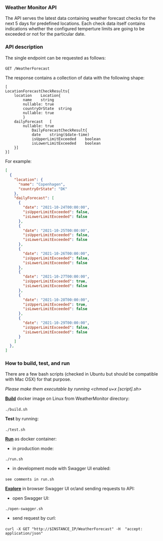### Weather Monitor API
The API serves the latest data containing weather forecast checks for the next 5 days for predefined locations.
Each check data itself contains indications whether the configured temperture limits are going to be exceeded or not for the particular date.

### API description
The single endpoint can be requested as follows:

#### 
    GET /WeatherForecast 

The response contains a collection of data with the following shape:

````schema
[
LocationForecastCheckResults{
    location	Location{
        name	string
        nullable: true
        countryOrState	string
        nullable: true
        }
    dailyForecast	[
        nullable: true
            DailyForecastCheckResult{
            date	string($date-time)
            isUpperLimitExceeded	boolean
            isLowerLimitExceeded	boolean
    }]
}]
````
For example:
````json
[
  {
    "location": {
      "name": "Copenhagen",
      "countryOrState": "DK"
    },
    "dailyForecast": [
      {
        "date": "2021-10-24T00:00:00",
        "isUpperLimitExceeded": false,
        "isLowerLimitExceeded": false
      },
      {
        "date": "2021-10-25T00:00:00",
        "isUpperLimitExceeded": false,
        "isLowerLimitExceeded": false
      },
      {
        "date": "2021-10-26T00:00:00",
        "isUpperLimitExceeded": false,
        "isLowerLimitExceeded": false
      },
      {
        "date": "2021-10-27T00:00:00",
        "isUpperLimitExceeded": true,
        "isLowerLimitExceeded": false
      },
      {
        "date": "2021-10-28T00:00:00",
        "isUpperLimitExceeded": true,
        "isLowerLimitExceeded": false
      },
      {
        "date": "2021-10-29T00:00:00",
        "isUpperLimitExceeded": false,
        "isLowerLimitExceeded": false
      }
    ]
  },
]
````

### How to build, test, and run

There are a few bash scripts (checked in Ubuntu but should be compatible with Mac OSX) for that purpose.

_Please make them executable by running <chmod u+x [script].sh>_ 

**[Build](build.sh)** docker image on Linux from WeatherMonitor directory:
####
    ./build.sh

**Test** by running:
####
    ./test.sh

**[Run](run.sh)** as docker container:
- in production mode:
####
    ./run.sh
- in development mode with Swagger UI enabled:
####
    see comments in run.sh

**[Explore](open-swagger.sh)** in browser Swagger UI or/and sending requests to API:
- open Swagger UI:
####
    ./open-swagger.sh

- send request by curl:
####
    curl -X GET "http://$INSTANCE_IP/WeatherForecast" -H  "accept: application/json"
